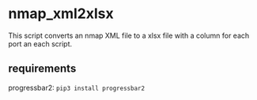 # nmap_xml2xlsx

This script converts an nmap XML file to a xlsx file with a column for each port an each script.

## requirements
progressbar2:
`pip3 install progressbar2`
